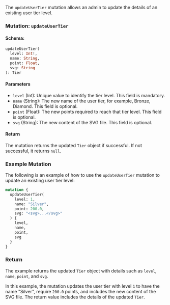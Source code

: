 The `updateUserTier` mutation allows an admin to update the details of an existing user tier level.

### Mutation: `updateUserTier`

#### Schema:
```graphql
updateUserTier(
  level: Int!,
  name: String,
  point: Float,
  svg: String
): Tier
```

#### Parameters

- `level` (Int): Unique value to identify the tier level. This field is mandatory.
- `name` (String): The new name of the user tier, for example, Bronze, Diamond. This field is optional.
- `point` (Float): The new points required to reach that tier level. This field is optional.
- `svg` (String): The new content of the SVG file. This field is optional.

#### Return

The mutation returns the updated `Tier` object if successful. If not successful, it returns `null`.

### Example Mutation

The following is an example of how to use the `updateUserTier` mutation to update an existing user tier level:

```graphql
mutation {
  updateUserTier(
    level: 1,
    name: "Silver",
    point: 200.0,
    svg: "<svg>...</svg>"
  ) {
    level,
    name,
    point,
    svg
  }
}
```

### Return

The example returns the updated `Tier` object with details such as `level`, `name`, `point`, and `svg`.

In this example, the mutation updates the user tier with level `1` to have the name "Silver", require `200.0` points, and includes the new content of the SVG file. The return value includes the details of the updated `Tier`.